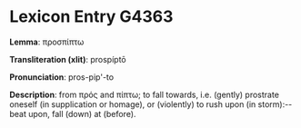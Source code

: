 # Lexicon Entry G4363

**Lemma**: προσπίπτω

**Transliteration (xlit)**: prospíptō

**Pronunciation**: pros-pip'-to

**Description**:
from πρός and πίπτω; to fall towards, i.e. (gently) prostrate oneself (in supplication or homage), or (violently) to rush upon (in storm):--beat upon, fall (down) at (before).
